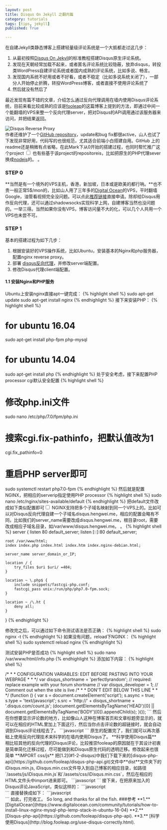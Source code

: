 ```yaml
---
layout: post
title: Disqus On Jekyll 之翻内篇
category: tutorials
tags: [tips, jekyll]
published: True

---
```

在自建Jekyll类静态博客上搭建轻量级评论系统是一个大抵都走过这几步：  

1. 从最初按照[Disqus On Jekyll](https://disqus.com/admin/install/platforms/jekyll/)的标准教程搭建Disqus原生评论系统。
2. 发现在天朝经常加载不起来，或者匿名评论系统比较隐蔽，放弃disqus，转投类WordPress自建评论系统或者国内成熟的评论系统，比如多说、畅言。
3. 发现国内系统不好用或者不好看，或者不稳定（比如多说系统关闭了），一部分人开始停止折腾，转投WordPress博客，或者直接不使用评论系统了
4. 然后就没有然后了

<!--more--> 

最近发现有篇不错的文章，介绍怎么通过反向代理调用在墙内使用Disqus评论系统，目前来看比较成熟的应该是[fooleap](http://blog.fooleap.org/use-disqus-correctly.html)的这篇博客上提到的方法，即通过中间一个能翻墙的VPS来整一个反向代理server，把对Disqus的API调用通过该服务器来访问，并把结果返回。

![Disqus Reverse Proxy]({{site.cdnurl}}/assets/img/post/disqus-reverse-proxy.png)  
作者还维护了一个[GitHub repository](https://github.com/fooleap/disqus-php-api)，update和bug fix都很active，山人也试了下发现非常好用，代码写的也很规范，尤其适合前端小白搭建自用。GitHub 上的readme还是稍微有点省略，在此Mark下从0开始的搭建过程，也同时帮忙推广这个project
<label for="sn-1" class="margin-toggle sidenote-number"></label><input type="checkbox" id="sn-1" class="margin-toggle"/> 
<span class="sidenote">
也有些基于该project的repositoreis，比如把原生的PHP代理sever换成[nodejs](https://github.com/ciqulover/disqus-proxy)的。
</span>。

### STEP 0  
**当然是有一个境外的VPS主机，香港，新加坡，日本或是欧美的都行呐。**也不贵一般正常5$/mon的，比如山人用了三年多的[Digital Ocean](http://digitalocean.com/)的VPS，平时翻墙Google，油管看视频完全没问题。可以点此[推荐链接](https://m.do.co/c/5883203aace7)直接申请。除却给Disqus用作反向代理，还可以通过shadowsocks实现科学上网，自建博客当然也没问题的。一举三得。当然如果你没有VPS，博客访问量不大的化，可以几个人共用一个VPS也未尝不可。

### STEP 1  
基本的搭建过程为如下几步：  

1. 根据安装好的VPS操作系统，比如Ubuntu，安装基本的Nginx和php服务器，配置nginx reverse proxy。
2. 部署 [disqus反向代理](https://github.com/fooleap/disqus-php-api)，并修改server端配置。
3. 修改Disqus代理client端配置。

#### 1.1 安装Nginx和PHP服务  
Ubuntu上安装nginx直接apt一键完成：
{% highlight shell %}
sudo apt-get update
sudo apt-get install nginx
{% endhighlight %}
接下来安装PHP：
{% highlight shell %}
# for ubuntu 16.04
sudo apt-get install php-fpm php-mysql
# for ubuntu 14.04
sudo apt-get install php
{% endhighlight %}
处于安全考虑，接下来配置PHP processor cgi默认安全配置
{% highlight shell %}
# 修改php.ini文件
sudo nano /etc/php/7.0/fpm/php.ini
# 搜索cgi.fix-pathinfo，把默认值改为1
cgi.fix_pathinfo=0
# 重启PHP server即可
sudo systemctl restart php7.0-fpm
{% endhighlight %}
然后就是配置NGINX，把相应的serverip指定使用PHP processor
{% highlight shell %}
sudo nano /etc/nginx/sites-available/default
{% endhighlight %}
把default文件改成如下类似配置即可<label for="sn-1" class="margin-toggle sidenote-number"></label><input type="checkbox" id="sn-1" class="margin-toggle"/> 
<span class="sidenote">
	NGINX支持把多个子域名映射到同一个VPS上的。比如可以对Disqus反向代理自建一个子域名disqus.hengwei.me，相应的配置会略有不同，比如我们的server_name需要改成disqus.hengwei.me，根目录root，需要改成相应子域名目录，如/var/www/disqus.hengwei.me。
</span>。
{% highlight shell %}
server {
    listen 80 default_server;
    listen [::]:80 default_server;

    root /var/www/html;
    index index.php index.html index.htm index.nginx-debian.html;

    server_name server_domain_or_IP;

    location / {
        try_files $uri $uri/ =404;
    }

    location ~ \.php$ {
        include snippets/fastcgi-php.conf;
        fastcgi_pass unix:/run/php/php7.0-fpm.sock;
    }

    location ~ /\.ht {
        deny all;
    }
}
{% endhighlight %}

修改完之后，可以通过如下命令测试语法是否正确：
{% highlight shell %}
sudo nginx -t
{% endhighlight %}
如果没有问题，reload下NGINX：
{% highlight shell %}
sudo systemctl reload nginx
{% endhighlight %}

测试安装PHP是否成功
{% highlight shell %}
sudo nano /var/www/html/info.php
{% endhighlight %}
添加如下内容：
{% highlight shell %}
<?php
phpinfo();
{% endhighlight %}

保存关闭文件，打开网址`http://server_domain_or_IP/info.php`查看正确看到PHP页面。如果可以，删掉测试页面
{% highlight shell %}
sudo rm /var/www/html/info.php
{% endhighlight %}
然后我们就可以进入正题，配置服务器端Disqus PHP 代理的代码。
#### 1.2 配置Disqus服务器端代码 
进入GitHub [disqus-php-api](https://github.com/fooleap/disqus-php-api.git) repository 页面，clone代码到VPS服务器目录下，如home目录下
{% highlight shell %}
cd /home/hengwei/
git clone https://github.com/fooleap/disqus-php-api.git
{% endhighlight %}

其中**api/**目录下为服务器端代码，我们只要把该目录下代码拷贝到上文nignx配置文件中所示的root目录路径`/var/www/html`即可。
{% highlight shell %}
cp -r /home/hengwei/disqus-php-api/api/* /var/www/html/
{% endhighlight %}
进入该目录：
{% highlight shell %}
cd /var/www/html
{% endhighlight %}

其中config.php为链接disqus所需的配置文件，打开，主要修改如下字段，具体修改config.php里注册写的已经非常详细了，还有问题可以直接[blog.fooleap.org](http://blog.fooleap.org)留言，或者直接问山人也可以。修改完保存即可。

```
define('DISQUS_PUBKEY', 'E8Uh5l5fHZ6gD8U3KycjAIAk46f68Zw7C6eW8WSjZvCLXebZ7p0r1yrYDrLilk2F');
define('DISQUS_USERNAME', 'willheng');
define('DISQUS_EMAIL', 'jj@hengwei.me');
define('DISQUS_PASSWORD', 'password');
define('DISQUS_WEBSITE', 'http://t.hengwei.me');
define('DISQUS_SHORTNAME', 'shortname');
define('DISQUS_APPROVED', true);
```

####1.3 配置Jekyll上的Disqus反向代理

**添加原生Disqus评论**  

如果你之前已经部署好了自己的Disqus，只是在天朝没法访问，请直接跳转过此步。如果在自己的Jekyll上没有部署过Disqus，细节可以参照这篇[博客](http://www.perfectlyrandom.org/2014/06/29/adding-disqus-to-your-jekyll-powered-github-pages/)，具体过程我就不再赘述，网上代码到处都是。当按照各种教程在post下方添加好Disqus的评论插件后，如果你也想在文章首页或者在标题的某个地方显示每篇文章的评论数，那下面这段代码可能对你有用：

```javascript
<script type="text/javascript">
  /* * * CONFIGURATION VARIABLES: EDIT BEFORE PASTING INTO YOUR WEBPAGE * * */
  var disqus_shortname = 'perfectlyrandom'; // required: replace example with your forum shortname
  // var disqus_developer = 1; // Comment out when the site is live

  /* * * DON'T EDIT BELOW THIS LINE * * */
  (function () {
    var s = document.createElement('script'); s.async = true;
    s.type = 'text/javascript';
    s.src = 'http://' + disqus_shortname + '.disqus.com/count.js';
    (document.getElementsByTagName('HEAD')[0] || document.getElementsByTagName('BODY')[0]).appendChild(s);
  }());
</script>
```
然后在你想要显示评论数的地方，比如像山人这种在博客首页和文章标题旁显示的，就可以在相应的HTML里加上下面这行，然后当你点击评论数的超链接时，就会自动调到Disqus评论线程去了。

```javascript
<a href="{{ post.url }}index.html#disqus_thread" data-disqus-identifier="{{post.url}}"></a>
```

原生的配置完了，我们就可以再次基础上使用反向代理技术来科学的在墙内使用Disqus了。

**科学使用Disqus篇**  

相比较其他的反向代理的Disqus评论，比较推崇fooleap的原因就在于其设计初衷是简单简化迁移过程，尽可能做到和Disqus原生代码的透明迁移。修改起来也很简单  

**IMPORT css/js** 

把[1.2](#1-2-disqus)中我们下载下来的[disqus-php-api](https://github.com/fooleap/disqus-php-api.git)文件中**dist**文件夹下的iDisqus.min.js, iDisqus.min.css文件导入到自己博客的相应目录，如路径`/assets/js/iDisqus.min.js`和`/assets/css/iDisqus.min.css`，然后在相应的HTML文件头中import进来即可。

```javascript
<script type="text/javascript" src="/assets/js/iDisqus.min.js"></script>  
<link rel="stylesheet" type="text/css" href="/assets/css/iDisqus.min.css" />
```

接下来，在把原来加入的Disqus评论JavaScript，类似这样的：

```javascript
<div id="disqus_thread"></div>
<script type="text/javascript">
    /* * * CONFIGURATION VARIABLES: EDIT BEFORE PASTING INTO YOUR WEBPAGE * * */
    var disqus_shortname = 'perfectlyrandom'; // required: replace example with your forum shortname
    // var disqus_developer = 1; // Comment out when the site is live
    var disqus_identifier = "{{ page.url }}";

    /* * * DON'T EDIT BELOW THIS LINE * * */
    (function() {
        var dsq = document.createElement('script'); dsq.type = 'text/javascript'; dsq.async = true;
        dsq.src = '//' + disqus_shortname + '.disqus.com/embed.js';
        (document.getElementsByTagName('head')[0] || document.getElementsByTagName('body')[0]).appendChild(dsq);
    })();
</script>
```

直接替换成如下：

```javascript
<div id="comment"></div>
<script type="text/javascript">
  $(document).ready(function () {
    var disq = new iDisqus('comment', {
        forum: 'lengerfulluse',
        api: 'http://disqus.hengwei.me',
        site: 'http://t.hengwei.me',
        url: location.pathname,
        mode: 1,
        timeout: 2000,
        init: true,
        badge: "山人"
      });
    disq.count();
  });
</script>
```

如此，打完收工。

So long, and thanks for all the fish.   

###参考  
**1.** [DigitalOcean](https://www.digitalocean.com/community/tutorials/how-to-install-linux-nginx-mysql-php-lemp-stack-in-ubuntu-16-04)  
**2.** [Disqus-php-api](https://github.com/fooleap/disqus-php-api).  
**3.** [科学使用Disqus](http://blog.fooleap.org/use-disqus-correctly.html).  